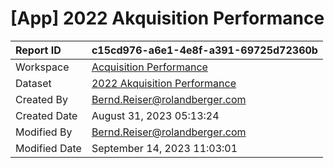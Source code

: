 



# [App] 2022 Akquisition Performance

|Report ID|c15cd976-a6e1-4e8f-a391-69725d72360b|
| :--- | :--- |
|Workspace|[Acquisition Performance](../Workspaces/Acquisition-Performance.md)|
|Dataset|[2022 Akquisition Performance](../Datasets/2022-Akquisition-Performance.md)|
|Created By|Bernd.Reiser@rolandberger.com|
|Created Date|August 31, 2023 05:13:24|
|Modified By|Bernd.Reiser@rolandberger.com|
|Modified Date|September 14, 2023 11:03:01|
